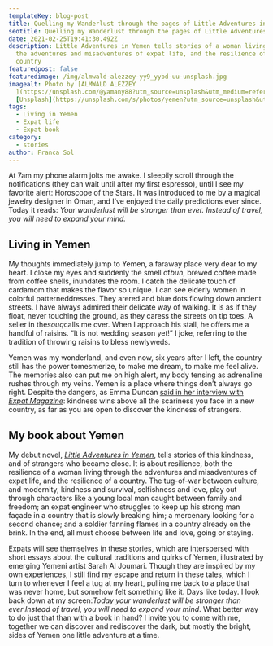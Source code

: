 ```yaml
---
templateKey: blog-post
title: Quelling my Wanderlust through the pages of Little Adventures in Yemen
seotitle: Quelling my Wanderlust through the pages of Little Adventures in Yemen
date: 2021-02-25T19:41:30.492Z
description: Little Adventures in Yemen tells stories of a woman living through
  the adventures and misadventures of expat life, and the resilience of a
  country
featuredpost: false
featuredimage: /img/almwald-alezzey-yy9_yybd-uu-unsplash.jpg
imagealt: Photo by [ALMWALD ALEZZEY
  ](https://unsplash.com/@yamany88?utm_source=unsplash&utm_medium=referral&utm_content=creditCopyText)on
  [Unsplash](https://unsplash.com/s/photos/yemen?utm_source=unsplash&utm_medium=referral&utm_content=creditCopyText)
tags:
  - Living in Yemen
  - Expat life
  - Expat book
category:
  - stories
author: Franca Sol
---
```

At 7am my phone alarm jolts me awake. I sleepily scroll through the notifications (they can wait until after my first espresso), until I see my favorite alert: Horoscope of the Stars. It was introduced to me by a magical jewelry designer in Oman, and I’ve enjoyed the daily predictions ever since. Today it reads: *Your wanderlust will be stronger than ever. Instead of travel, you will need to expand your mind.*

## Living in Yemen

My thoughts immediately jump to Yemen, a faraway place very dear to my heart. I close my eyes and suddenly the smell of*bun*, brewed coffee made from coffee shells, inundates the room. I catch the delicate touch of cardamom that makes the flavor so unique. I can see elderly women in colorful patterneddresses. They arered and blue dots flowing down ancient streets. I have always admired their delicate way of walking. It is as if they float, never touching the ground, as they caress the streets on tip toes. A seller in the*souq*calls me over. When I approach his stall, he offers me a handful of raisins. “It is not wedding season yet!” I joke, referring to the tradition of throwing raisins to bless newlyweds.

Yemen was my wonderland, and even now, six years after I left, the country still has the power tomesmerize, to make me dream, to make me feel alive. The memories also can put me on high alert, my body tensing as adrenaline rushes through my veins. Yemen is a place where things don’t always go right. Despite the dangers, as Emma Duncan [said in her interview with *Expat Magazine*](https://www.thexpatmagazine.com/blog/2020-10-23-discovering-the-kindness-of-strangers-through-designing-a-life-of-adventure/): kindness wins above all the scariness you face in a new country, as far as you are open to discover the kindness of strangers.

## My book about Yemen

My debut novel, *[Little Adventures in Yemen](https://www.amazon.com/Little-Adventures-Yemen-Absolutely-stories/dp/8409243989/ref=sr_1_1?dchild=1&keywords=little+adventures+in+yemen&qid=1612772761&sr=8-1)*, tells stories of this kindness, and of strangers who became close. It is about resilience, both the resilience of a woman living through the adventures and misadventures of expat life, and the resilience of a country. The tug-of-war between culture, and modernity, kindness and survival, selfishness and love, play out through characters like a young local man caught between family and freedom; an expat engineer who struggles to keep up his strong man façade in a country that is slowly breaking him; a mercenary looking for a second chance; and a soldier fanning flames in a country already on the brink. In the end, all must choose between life and love, going or staying.

Expats will see themselves in these stories, which are interspersed with short essays about the cultural traditions and quirks of Yemen, illustrated by emerging Yemeni artist Sarah Al Joumari. Though they are inspired by my own experiences, I still find my escape and return in these tales, which I turn to whenever I feel a tug at my heart, pulling me back to a place that was never home, but somehow felt something like it. Days like today. I look back down at my screen:*Today your wanderlust will be stronger than ever*.*Instead of travel, you will need to expand your mind*. What better way to do just that than with a book in hand? I invite you to come with me, together we can discover and rediscover the dark, but mostly the bright, sides of Yemen one little adventure at a time.